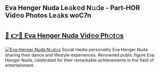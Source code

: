 ## Eva Henger Nuda Le𝚊k𝚎d N𝚞𝚍e - Part-HOR Vid𝚎o Photos Le𝚊ks woC7n

# <h2><a href="http://fbfcd1.evod.top/?m=Eva+Henger+Nuda">🔗 👉🔴 Eva Henger Nuda Vid𝚎o Ph𝚘t𝚘s</a></h2>

[![Eva Henger Nuda N𝚞d𝚎s](https://i.imgur.com/8V9OHl7.gif)](http://fbfcd1.evod.top/?m=Eva+Henger+Nuda)
Social media personality Eva Henger Nuda sharing their dance and lifestyle experiences. Renowned public figure Eva Henger Nuda, celebrated for their remarkable achievements in the field of entertainment. 
